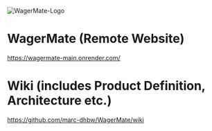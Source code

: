 ![WagerMate-Logo](https://github.com/user-attachments/assets/2a366693-02cd-4d3d-87be-e8e38e109cf5)


# WagerMate (Remote Website)

https://wagermate-main.onrender.com/

# Wiki (includes Product Definition, Architecture etc.)

https://github.com/marc-dhbw/WagerMate/wiki
